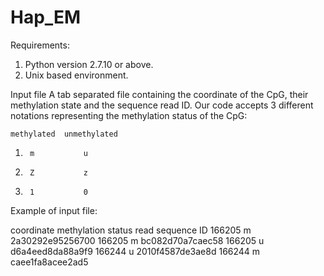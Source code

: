 # Hap_EM

Requirements: 

1. Python version 2.7.10 or above.
2. Unix based environment.


Input file
A tab separated file containing the coordinate of the CpG, their methylation state and the sequence read ID. Our code accepts 3 different notations representing the methylation status of the CpG:

	methylated 	unmethylated
1)		m			u
2)		Z			z
3)		1			0

Example of input file: 

coordinate	methylation status	read sequence ID
166205		m		2a30292e95256700 
166205		m		bc082d70a7caec58
166205		u		d6a4eed8da88a9f9
166244		u		2010f4587de3ae8d
166244		m		caee1fa8acee2ad5
